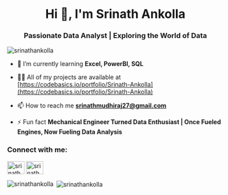 <h1 align="center">Hi 👋, I'm Srinath Ankolla</h1>
<h3 align="center">Passionate Data Analyst | Exploring the World of Data</h3>

<p align="left"> <img src="https://komarev.com/ghpvc/?username=srinathankolla&label=Profile%20views&color=0e75b6&style=flat" alt="srinathankolla" /> </p>

- 🌱 I’m currently learning **Excel, PowerBI, SQL**

- 👨‍💻 All of my projects are available at [https://codebasics.io/portfolio/Srinath-Ankolla](https://codebasics.io/portfolio/Srinath-Ankolla)

- 📫 How to reach me **srinathmudhiraj27@gmail.com**

- ⚡ Fun fact **Mechanical Engineer Turned Data Enthusiast | Once Fueled Engines, Now Fueling Data Analysis**

<h3 align="left">Connect with me:</h3>
<p align="left">
<a href="https://twitter.com/srinathonline" target="blank"><img align="center" src="https://raw.githubusercontent.com/rahuldkjain/github-profile-readme-generator/master/src/images/icons/Social/twitter.svg" alt="srinathonline" height="30" width="40" /></a>
<a href="https://linkedin.com/in/srinathankolla" target="blank"><img align="center" src="https://raw.githubusercontent.com/rahuldkjain/github-profile-readme-generator/master/src/images/icons/Social/linked-in-alt.svg" alt="srinathankolla" height="30" width="40" /></a>
</p>

<p><img align="left" src="https://github-readme-stats.vercel.app/api/top-langs?username=srinathankolla&show_icons=true&locale=en&layout=compact" alt="srinathankolla" /></p>

<p>&nbsp;<img align="center" src="https://github-readme-stats.vercel.app/api?username=srinathankolla&show_icons=true&locale=en" alt="srinathankolla" /></p>
